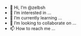 - 👋 Hi, I’m @zelbsh
- 👀 I’m interested in ...
- 🌱 I’m currently learning ...
- 💞️ I’m looking to collaborate on ...
- 📫 How to reach me ...

<!---
zelbsh/zelbsh is a ✨ special ✨ repository because its `README.md` (this file) appears on your GitHub profile.
You can click the Preview link to take a look at your changes.
--->
